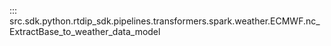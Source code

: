 ::: src.sdk.python.rtdip_sdk.pipelines.transformers.spark.weather.ECMWF.nc_ExtractBase_to_weather_data_model